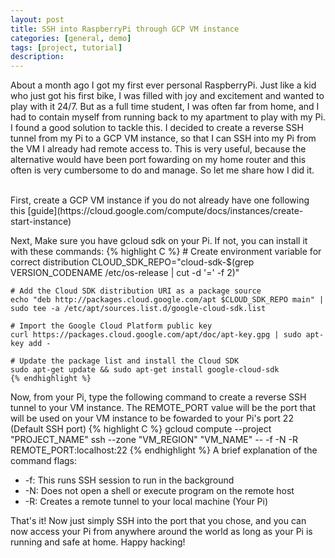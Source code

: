 ```yaml
---
layout: post
title: SSH into RaspberryPi through GCP VM instance
categories: [general, demo]
tags: [project, tutorial]
description:
---
```


About a month ago I got my first ever personal RaspberryPi. Just like a kid who just got his 
first bike, I was filled with joy and excitement and wanted to play with it 24/7. But as a 
full time student, I was often far from home, and I had to contain myself from running back to my 
apartment to play with my Pi. I found a good solution to tackle this. I decided to create a 
reverse SSH tunnel from my Pi to a GCP VM instance, so that I can SSH into my Pi from the VM I already had remote access to.
This is very useful, because the alternative would have been port fowarding on my home router and 
this often is very cumbersome to do and manage. So let me share how I did it.

<br/>
First, create a GCP VM instance if you do not already have one following this [guide](https://cloud.google.com/compute/docs/instances/create-start-instance)

Next, Make sure you have gcloud sdk on your Pi. If not, you can install it with these commands:
    {% highlight C %}
    # Create environment variable for correct distribution
    CLOUD_SDK_REPO="cloud-sdk-$(grep VERSION_CODENAME /etc/os-release | cut -d '=' -f 2)"

    # Add the Cloud SDK distribution URI as a package source
    echo "deb http://packages.cloud.google.com/apt $CLOUD_SDK_REPO main" | sudo tee -a /etc/apt/sources.list.d/google-cloud-sdk.list

    # Import the Google Cloud Platform public key
    curl https://packages.cloud.google.com/apt/doc/apt-key.gpg | sudo apt-key add -

    # Update the package list and install the Cloud SDK
    sudo apt-get update && sudo apt-get install google-cloud-sdk
    {% endhighlight %}
Now, from your Pi, type the following command to create a reverse SSH tunnel to your VM instance. The REMOTE_PORT value will be the 
port that will be used on your VM instance to be fowarded to your Pi's port 22 (Default SSH port)
{% highlight C %}
gcloud compute --project "PROJECT_NAME" ssh --zone "VM_REGION" "VM_NAME" -- -f -N -R REMOTE_PORT:localhost:22
{% endhighlight %}
A brief explanation of the command flags: 
* -f: This runs SSH session to run in the background
* -N: Does not open a shell or execute program on the remote host
* -R: Creates a remote tunnel to your local machine (Your Pi)

That's it! Now just simply SSH into the port that you chose, and you can now access your Pi from anywhere around the world as long as 
your Pi is running and safe at home. Happy hacking!
